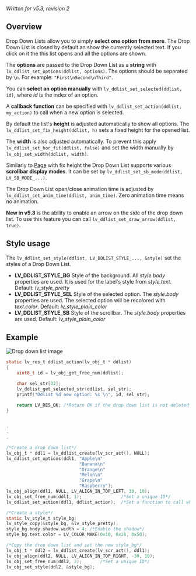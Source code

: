 _Written for v5.3, revision 2_

## Overview

Drop Down Lists allow you to simply **select one option from more**. The Drop Down List is closed by default an show the currently selected text. If you click on it the this list opens and all the options are shown.

The **options** are passed to the Drop Down List as a **string** with `lv_ddlist_set_options(ddlist, options)`. The options should be separated by `\n`. For example: `"First\nSecond\nThird"`.

You can **select an option manually** with `lv_ddlist_set_selected(ddlist, id)`, where _id_ is the index of an option.

A **callback function** can be specified with `lv_ddlist_set_action(ddlist, my_action)` to call when a new option is selected.

By default the list's **height** is adjusted automatically to show all options. The `lv_ddlist_set_fix_height(ddlist, h)` sets a fixed height for the opened list.

The **width** is also adjusted automatically. To prevent this apply `lv_ddlist_set_hor_fit(ddlist, false)` and set the width manually by `lv_obj_set_width(ddlist, width)`.

Similarly to [Page](https://github.com/littlevgl/lvgl/wiki/Page) with fix height the Drop Down List supports various **scrollbar display modes**. It can be set by `lv_ddlist_set_sb_mode(ddlist, LV_SB_MODE_...)`.

The Drop Down List open/close animation time is adjusted by `lv_ddlist_set_anim_time(ddlist, anim_time)`. Zero animation time means no animation.

**New in v5.3** is the ability to enable an arrow on the side of the drop down list. To use this feature you can call `lv_ddlist_set_draw_arrow(ddlist, true)`.

## Style usage

The `lv_ddlist_set_style(ddlist, LV_DDLIST_STYLE_..., &style)` set the styles of a Drop Down List.

- **LV_DDLIST_STYLE_BG** Style of the background. All _style.body_ properties are used. It is used for the label's style from _style.text_. Default: _lv_style_pretty_
- **LV_DDLIST_STYLE_SEL** Style of the selected option.  The _style.body_ properties are used. The selected option will be recolored with _text.color_. Default: _lv_style_plain_color_
- **LV_DDLIST_STYLE_SB** Style of the scrollbar. The _style.body_ properties are used. Default: _lv_style_plain_color_

## Example
![Drop down list image](https://raw.githubusercontent.com/wiki/littlevgl/lvgl/img/drop-down-list-lv_ddlist.png)
```c
static lv_res_t ddlist_action(lv_obj_t * ddlist)
{
    uint8_t id = lv_obj_get_free_num(ddlist);

    char sel_str[32];
    lv_ddlist_get_selected_str(ddlist, sel_str);
    printf("Ddlist %d new option: %s \n", id, sel_str);

    return LV_RES_OK; /*Return OK if the drop down list is not deleted*/
}


.
.
.

/*Create a drop down list*/
lv_obj_t * ddl1 = lv_ddlist_create(lv_scr_act(), NULL);
lv_ddlist_set_options(ddl1, "Apple\n"
                            "Banana\n"
                            "Orange\n"
                            "Melon\n"
                            "Grape\n"
                            "Raspberry");
lv_obj_align(ddl1, NULL, LV_ALIGN_IN_TOP_LEFT, 30, 10);
lv_obj_set_free_num(ddl1, 1);               /*Set a unique ID*/
lv_ddlist_set_action(ddl1, ddlist_action);  /*Set a function to call when anew option is chosen*/

/*Create a style*/
static lv_style_t style_bg;
lv_style_copy(&style_bg, &lv_style_pretty);
style_bg.body.shadow.width = 4; /*Enable the shadow*/
style_bg.text.color = LV_COLOR_MAKE(0x10, 0x20, 0x50);

/*Copy the drop down list and set the new style_bg*/
lv_obj_t * ddl2 = lv_ddlist_create(lv_scr_act(), ddl1);
lv_obj_align(ddl2, NULL, LV_ALIGN_IN_TOP_RIGHT, -30, 10);
lv_obj_set_free_num(ddl2, 2);       /*Set a unique ID*/
lv_obj_set_style(ddl2, &style_bg);
```